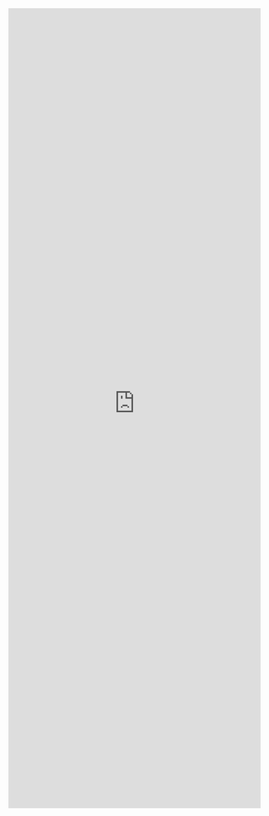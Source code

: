 <iframe 
    title='ComboBox Examples'
    src='https://fabricweb.z5.web.core.windows.net/pr-deploy-site/refs/heads/master/fabric-website-resources/dist/index.html#/examples/combobox?docsExample=true'
    frameborder='no'
    height='1600'
    style='width: 100%;'
>